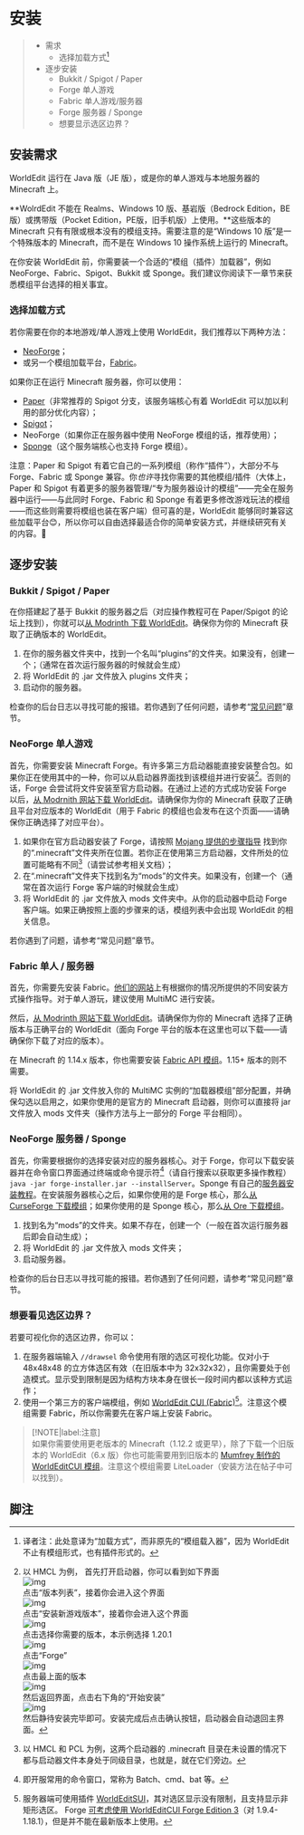 # 安装

> * 需求
>   * 选择加载方式[^1]
> * 逐步安装
>   * Bukkit / Spigot / Paper
>   * Forge 单人游戏
>   * Fabric 单人游戏/服务器
>   * Forge 服务器 / Sponge
>   * 想要显示选区边界？

## 安装需求

WorldEdit 运行在 Java 版（JE 版），或是你的单人游戏与本地服务器的 Minecraft 上。

**WolrdEdit 不能在 Realms、Windows 10 版、基岩版（Bedrock Edition，BE 版）或携带版（Pocket Edition，PE版，旧手机版）上使用。**这些版本的 Minecraft 只有有限或根本没有的模组支持。需要注意的是“Windows 10 版”是一个特殊版本的 Minecraft，而不是在 Windows 10 操作系统上运行的 Minecraft。

在你安装 WorldEdit 前，你需要装一个合适的“模组（插件）加载器”，例如 NeoForge、Fabric、Spigot、Bukkit 或 Sponge。我们建议你阅读下一章节来获悉模组平台选择的相关事宜。

### 选择加载方式

若你需要在你的本地游戏/单人游戏上使用 WorldEdit，我们推荐以下两种方法：
* [NeoForge](https://neoforged.net/)；
* 或另一个模组加载平台，[Fabric](https://fabricmc.net/)。

如果你正在运行 Minecraft 服务器，你可以使用：
* [Paper](https://papermc.io/)（非常推荐的 Spigot 分支，该服务端核心有着 WorldEdit 可以加以利用的部分优化内容）；
* [Spigot](https://www.spigotmc.org/)；
* NeoForge（如果你正在服务器中使用 NeoForge 模组的话，推荐使用）；
* [Sponge](https://www.spongepowered.org/)（这个服务端核心也支持 Forge 模组）。

注意：Paper 和 Spigot 有着它自己的一系列模组（称作“插件”），大部分不与 Forge、Fabric 或 Sponge 兼容。你*也许*寻找你需要的其他模组/插件（大体上，Paper 和 Spigot 有着更多的服务器管理/“专为服务器设计的模组”——完全在服务器中运行——与此同时 Forge、Fabric 和 Sponge 有着更多修改游戏玩法的模组——而这些则需要将模组也装在客户端）但可喜的是，WorldEdit 能够同时兼容这些加载平台😊，所以你可以自由选择最适合你的简单安装方式，并继续研究有关的内容。🤙

## 逐步安装

### Bukkit / Spigot / Paper

在你搭建起了基于 Bukkit 的服务器之后（对应操作教程可在 Paper/Spigot 的论坛上找到），你就可以[从 Modrinth 下载 WorldEdit](https://modrinth.com/plugin/worldedit/versions?l=bukkit)。确保你为你的 Minecraft 获取了正确版本的 WorldEdit。

1. 在你的服务器文件夹中，找到一个名叫“plugins”的文件夹。如果没有，创建一个；（通常在首次运行服务器的时候就会生成）
2. 将 WorldEdit 的 .jar 文件放入 plugins 文件夹；
3. 启动你的服务器。

检查你的后台日志以寻找可能的报错。若你遇到了任何问题，请参考“[常见问题](common-questions.md)”章节。

### NeoForge 单人游戏

首先，你需要安装 Minecraft Forge。有许多第三方启动器能直接安装整合包。如果你正在使用其中的一种，你可以从启动器界面找到该模组并进行安装[^2]。否则的话，Forge 会尝试将文件安装至官方启动器。在通过上述的方式成功安装 Forge 以后，[从 Modrnith 网站下载 WorldEdit](https://modrinth.com/plugin/worldedit/versions?l=neoforge)。请确保你为你的 Minecraft 获取了正确且平台对应版本的 WorldEdit（用于 Fabric 的模组也会发布在这个页面——请确保你正确选择了对应平台）。
1. 如果你在官方启动器安装了 Forge，请按照 [Mojang 提供的步骤指导](https://help.minecraft.net/hc/en-us/articles/4409159214605) 找到你的“.minecraft”文件夹所在位置。若你正在使用第三方启动器，文件所处的位置可能略有不同[^3]（请尝试参考相关文档）；
2. 在“.minecraft”文件夹下找到名为“mods”的文件夹。如果没有，创建一个（通常在首次运行 Forge 客户端的时候就会生成）
3. 将 WorldEdit 的 .jar 文件放入 mods 文件夹中。从你的启动器中启动 Forge 客户端。如果正确按照上面的步骤来的话，模组列表中会出现 WorldEdit 的相关信息。

若你遇到了问题，请参考“常见问题”章节。

### Fabric 单人 / 服务器

首先，你需要先安装 Fabric。[他们的网站](https://fabricmc.net/wiki/install)上有根据你的情况所提供的不同安装方式操作指导。对于单人游玩，建议使用 MultiMC 进行安装。
 
然后，[从 Modrinth 网站下载 WorldEdit](https://modrinth.com/plugin/worldedit/versions?l=fabric)。请确保你为你的 Minecraft 选择了正确版本与正确平台的 WorldEdit（面向 Forge 平台的版本在这里也可以下载——请确保你下载了对应的版本）。

在 Minecraft 的 1.14.x 版本，你也需要安装 [Fabric API 模组](https://modrinth.com/mod/fabric-api/versions)。1.15+ 版本的则不需要。

将 WorldEdit 的 .jar 文件放入你的 MultiMC 实例的“加载器模组”部分配置，并确保勾选以启用之，如果你使用的是官方的 Minecraft 启动器，则你可以直接将 jar 文件放入 mods 文件夹（操作方法与上一部分的 Forge 平台相同）。

### NeoForge 服务器 / Sponge

首先，你需要根据你的选择安装对应的服务器核心。对于 Forge，你可以下载安装器并在命令窗口界面通过终端或命令提示符[^4]（请自行搜索以获取更多操作教程）`java -jar forge-installer.jar --installServer`。Sponge 有自己的[服务器安装教程](https://docs.spongepowered.org/stable/en/server/quickstart.html)。在安装服务器核心之后，如果你使用的是 Forge 核心，那么[从 CurseForge 下载模组](https://www.curseforge.com/minecraft/mc-mods/worldedit/files)；如果你使用的是 Sponge 核心，那么[从 Ore 下载模组](https://ore.spongepowered.org/EngineHub/WorldEdit)。

1. 找到名为“mods”的文件夹。如果不存在，创建一个（一般在首次运行服务器后即会自动生成）；
2. 将 WorldEdit 的 .jar 文件放入 mods 文件夹；
3. 启动服务器。

检查你的后台日志以寻找可能的报错。若你遇到了任何问题，请参考“常见问题”章节。

### 想要看见选区边界？

若要可视化你的选区边界，你可以：

1. 在服务器端输入 `//drawsel` 命令使用有限的选区可视化功能。仅对小于 48x48x48 的立方体选区有效（在旧版本中为 32x32x32），且你需要处于创造模式。显示受到限制是因为结构方块本身在很长一段时间内都以该种方式运作；
2. 使用一个第三方的客户端模组，例如 [WorldEdit CUI (Fabric)](https://modrinth.com/mod/worldedit-cui)[^5]。注意这个模组需要 Fabric，所以你需要先在客户端上安装 Fabric。

> [!NOTE|label:注意]    
> 如果你需要使用更老版本的 Minecraft（1.12.2 或更早），除了下载一个旧版本的 WorldEdit（6.x 版）你也可能需要用到旧版本的 [Mumfrey 制作的 WorldEditCUI 模组](https://www.minecraftforum.net/forums/mapping-and-modding-java-edition/minecraft-mods/1292886-worldeditcui)。注意这个模组需要 LiteLoader（安装方法在帖子中可以找到）。

## 脚注

[^1]: 译者注：此处意译为“加载方式”，而非原先的“模组载入器”，因为 WorldEdit 不止有模组形式，也有插件形式的。

[^2]: 
    以 HMCL 为例，
    首先打开启动器，你可以看到如下界面    
    ![img](https://attachment.mcbbs.net/data/myattachment/forum/202311/08/220529mg200218fd256fd0.png)    
    点击“版本列表”，接着你会进入这个界面    
    ![img](https://attachment.mcbbs.net/data/myattachment/forum/202311/08/220532zsven4lnvs8844wf.png)    
    点击“安装新游戏版本”，接着你会进入这个界面    
    ![img](https://attachment.mcbbs.net/data/myattachment/forum/202311/08/220535xmxz1yifnnn1ifmy.png)    
    点击选择你需要的版本，本示例选择 1.20.1    
    ![img](https://attachment.mcbbs.net/data/myattachment/forum/202311/08/220536jyuz6uijx2rxzvlu.png)    
    点击“Forge”    
    ![img](https://attachment.mcbbs.net/data/myattachment/forum/202311/08/220531rvinpmme4oxcnoex.png)    
    点击最上面的版本   
    ![img](https://attachment.mcbbs.net/data/myattachment/forum/202311/08/220533fepn0p30yflneuyn.png)    
    然后返回界面，点击右下角的“开始安装”    
    ![img](https://attachment.mcbbs.net/data/myattachment/forum/202311/08/220536jyuz6uijx2rxzvlu.png)    
    然后静待安装完毕即可。安装完成后点击确认按钮，启动器会自动退回主界面。

[^3]: 以 HMCL 和 PCL 为例，这两个启动器的 .minecraft 目录在未设置的情况下都与启动器文件本身处于同级目录，也就是，就在它们旁边。

[^4]: 即开服常用的命令窗口，常称为 Batch、cmd、bat 等。

[^5]: 服务器端可使用插件 [WorldEditSUI](https://www.spigotmc.org/resources/worldeditsui-visualize-your-selection.60726/)，其对选区显示没有限制，且支持显示非矩形选区。
Forge [可考虑使用 WorldEditCUI Forge Edition 3](https://www.curseforge.com/minecraft/mc-mods/worldeditcui-forge-edition-3)（对 1.9.4-1.18.1），但是并不能在最新版本上使用。